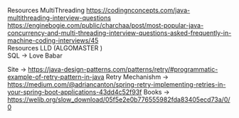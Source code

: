 Resources 
MultiThreading 
https://codingnconcepts.com/java-multithreading-interview-questions
https://enginebogie.com/public/charchaa/post/most-popular-java-concurrency-and-multi-threading-interview-questions-asked-frequently-in-machine-coding-interviews/45
<br>
Resources
LLD (ALGOMASTER )
<br>
SQL -> Love Babar

Site -> https://java-design-patterns.com/patterns/retry/#programmatic-example-of-retry-pattern-in-java
Retry Mechanishm -> https://medium.com/@adriancanton/spring-retry-implementing-retries-in-your-spring-boot-applications-43dd4c52f93f
Books -> https://welib.org/slow_download/05f5e2e0b776555982fda83405ecd73a/0/0
